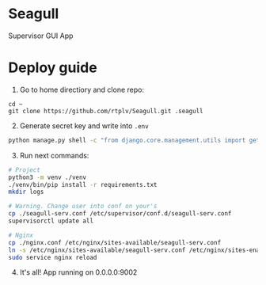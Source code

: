 # Seagull

Supervisor GUI App

# Deploy guide

1. Go to home directiory and clone repo:
```
cd ~
git clone https://github.com/rtplv/Seagull.git .seagull
```

2. Generate secret key and write into `.env`
```bash
python manage.py shell -c "from django.core.management.utils import get_random_secret_key; print(get_random_secret_key())"
```

3. Run next commands:
```bash
# Project
python3 -m venv ./venv
./venv/bin/pip install -r requirements.txt
mkdir logs

# Warning. Change user into conf on your's
cp ./seagull-serv.conf /etc/supervisor/conf.d/seagull-serv.conf 
supervisorctl update all

# Nginx
cp ./nginx.conf /etc/nginx/sites-available/seagull-serv.conf 
ln -s /etc/nginx/sites-available/seagull-serv.conf /etc/nginx/sites-enabled/seagull-serv.conf 
sudo service nginx reload
```

4. It's all! App running on 0.0.0.0:9002
